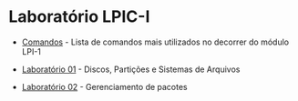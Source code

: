 # Laboratório LPIC-I

- [Comandos](comandos.md) - Lista de comandos mais utilizados no decorrer do módulo LPI-1

- [Laboratório 01](lab01/README.md) - Discos, Partições e Sistemas de Arquivos
- [Laboratório 02](lab02/README.md) - Gerenciamento de pacotes
